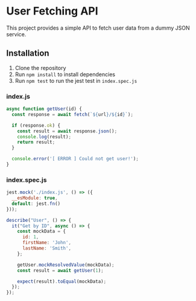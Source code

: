 # User Fetching API

This project provides a simple API to fetch user data from a dummy JSON service.

## Installation

1. Clone the repository
2. Run `npm install` to install dependencies
3. Run `npm test` to run the jest test in `index.spec.js`

### index.js

```js
async function getUser(id) {
  const response = await fetch(`${url}/${id}`);

  if (response.ok) {
    const result = await response.json();
    console.log(result);
    return result;
  }

  console.error('[ ERROR ] Could not get user!');
}
```

### index.spec.js

```js
jest.mock('./index.js', () => ({
  __esModule: true,
  default: jest.fn()
}));

describe("User", () => {
  it("Get by ID", async () => {
    const mockData = {
      id: 1,
      firstName: 'John',
      lastName: 'Smith',
    };

    getUser.mockResolvedValue(mockData);
    const result = await getUser(1);

    expect(result).toEqual(mockData);
  });
});
```
